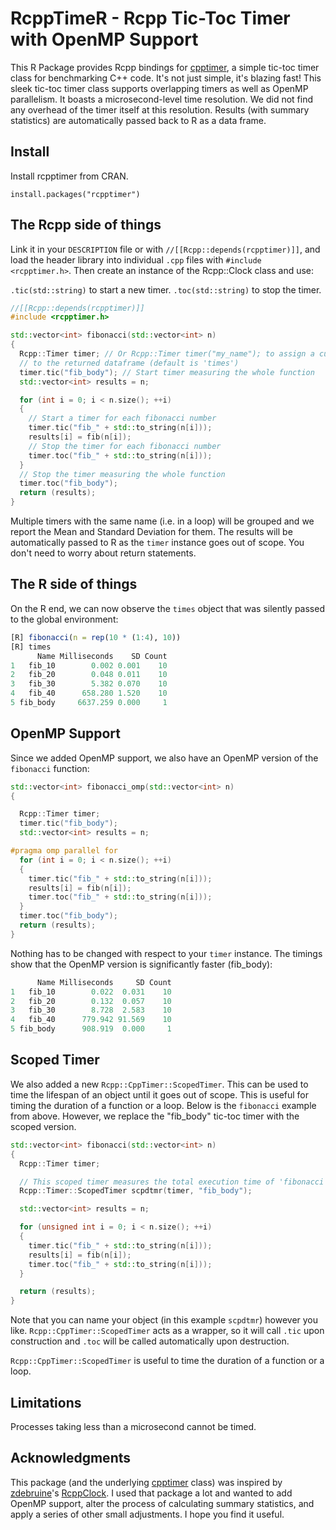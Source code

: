# RcppTimeR - Rcpp Tic-Toc Timer with OpenMP Support

This R Package provides Rcpp bindings for [cpptimer](https://github.com/BerriJ/cpptimer), a simple tic-toc timer class for benchmarking C++ code. It's not just simple, it's blazing fast! This sleek tic-toc timer class supports overlapping timers as well as OpenMP parallelism. It boasts a microsecond-level time resolution. We did not find any overhead of the timer itself at this resolution. Results (with summary statistics) are automatically passed back to R as a data frame.


## Install

Install rcpptimer from CRAN.

```
install.packages("rcpptimer")
```

## The Rcpp side of things

Link it in your `DESCRIPTION` file or with `//[[Rcpp::depends(rcpptimer)]]`, and load the header library into individual `.cpp` files with `#include <rcpptimer.h>`. Then create an instance of the Rcpp::Clock class and use:

`.tic(std::string)` to start a new timer. `.toc(std::string)` to stop the timer.

```c++
//[[Rcpp::depends(rcpptimer)]]
#include <rcpptimer.h>

std::vector<int> fibonacci(std::vector<int> n)
{
  Rcpp::Timer timer; // Or Rcpp::Timer timer("my_name"); to assign a custom name
  // to the returned dataframe (default is 'times')
  timer.tic("fib_body"); // Start timer measuring the whole function
  std::vector<int> results = n;

  for (int i = 0; i < n.size(); ++i)
  {
    // Start a timer for each fibonacci number
    timer.tic("fib_" + std::to_string(n[i]));
    results[i] = fib(n[i]);
    // Stop the timer for each fibonacci number
    timer.toc("fib_" + std::to_string(n[i]));
  }
  // Stop the timer measuring the whole function
  timer.toc("fib_body");
  return (results);
}
```
Multiple timers with the same name (i.e. in a loop) will be grouped and we report the Mean and Standard Deviation for them. The results will be automatically passed to R as the `timer` instance goes out of scope. You don't need to worry about return statements.

## The R side of things

On the R end, we can now observe the `times` object that was silently passed to the global environment:

```r
[R] fibonacci(n = rep(10 * (1:4), 10))
[R] times
      Name Milliseconds    SD Count
1   fib_10        0.002 0.001    10
2   fib_20        0.048 0.011    10
3   fib_30        5.382 0.070    10
4   fib_40      658.280 1.520    10
5 fib_body     6637.259 0.000     1
```

## OpenMP Support

Since we added OpenMP support, we also have an OpenMP version of the `fibonacci` function:

```c++
std::vector<int> fibonacci_omp(std::vector<int> n)
{

  Rcpp::Timer timer;
  timer.tic("fib_body");
  std::vector<int> results = n;

#pragma omp parallel for
  for (int i = 0; i < n.size(); ++i)
  {
    timer.tic("fib_" + std::to_string(n[i]));
    results[i] = fib(n[i]);
    timer.toc("fib_" + std::to_string(n[i]));
  }
  timer.toc("fib_body");
  return (results);
}
```

Nothing has to be changed with respect to your `timer` instance. The timings show that the OpenMP version is significantly faster (fib_body):

```r
      Name Milliseconds     SD Count
1   fib_10        0.022  0.031    10
2   fib_20        0.132  0.057    10
3   fib_30        8.728  2.583    10
4   fib_40      779.942 91.569    10
5 fib_body      908.919  0.000     1
```

## Scoped Timer

We also added a new `Rcpp::CppTimer::ScopedTimer`. This can be used to time the lifespan of an object until it goes out of scope. This is useful for timing the duration of a function or a loop. Below is the `fibonacci` example from above. However, we replace the "fib_body" tic-toc timer with the scoped version.

```c++
std::vector<int> fibonacci(std::vector<int> n)
{
  Rcpp::Timer timer;

  // This scoped timer measures the total execution time of 'fibonacci'
  Rcpp::Timer::ScopedTimer scpdtmr(timer, "fib_body");

  std::vector<int> results = n;

  for (unsigned int i = 0; i < n.size(); ++i)
  {
    timer.tic("fib_" + std::to_string(n[i]));
    results[i] = fib(n[i]);
    timer.toc("fib_" + std::to_string(n[i]));
  }

  return (results);
}
```
Note that you can name your object (in this example `scpdtmr`) however you like. `Rcpp::CppTimer::ScopedTimer` acts as a wrapper, so it will call `.tic` upon construction and `.toc` will be called automatically upon destruction. 

`Rcpp::CppTimer::ScopedTimer` is useful to time the duration of a function or a loop.

## Limitations

Processes taking less than a microsecond cannot be timed.

## Acknowledgments

This package (and the underlying [cpptimer](https://github.com/BerriJ/cpptimer) class) was inspired by [zdebruine](https://github.com/zdebruine)'s [RcppClock](https://github.com/zdebruine/RcppClock). I used that package a lot and wanted to add OpenMP support, alter the process of calculating summary statistics, and apply a series of other small adjustments. I hope you find it useful.